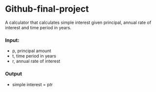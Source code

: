 # Github-final-project
A calculator that calculates simple interest given principal, annual rate of interest and time period in years.

### Input:
*   p, principal amount
*   t, time period in years
*   r, annual rate of interest
### Output
*   simple interest = p*t*r
